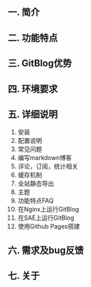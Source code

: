 ## 一. 简介 ##

## 二. 功能特点 ##

## 三. GitBlog优势 ##

## 四. 环境要求 ##

## 五. 详细说明 ##

1. 安装
2. 配置说明
3. 常见问题
4. 编写markdown博客
5. 评论，订阅，统计相关
6. 缓存机制
7. 全站静态导出
8. 主题
9. 功能特点FAQ
10. 在Nginx上运行GitBlog
10. 在SAE上运行GitBlog
11. 使用Github Pages搭建

## 六. 需求及bug反馈 ##

## 七. 关于 ##


